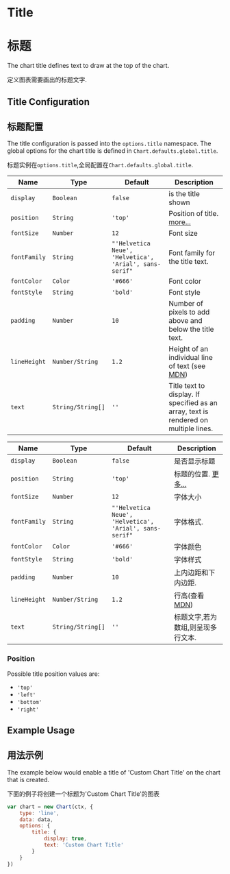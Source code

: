 # Title

# 标题

The chart title defines text to draw at the top of the chart.

定义图表需要画出的标题文字.

## Title Configuration

## 标题配置
The title configuration is passed into the `options.title` namespace. The global options for the chart title is defined in `Chart.defaults.global.title`.

标题实例在`options.title`,全局配置在`Chart.defaults.global.title`.

| Name | Type | Default | Description
| -----| ---- | --------| -----------
| `display` | `Boolean` | `false` | is the title shown
| `position` | `String` | `'top'` | Position of title. [more...](#position)
| `fontSize` | `Number` | `12` | Font size
| `fontFamily` | `String` |  `"'Helvetica Neue', 'Helvetica', 'Arial', sans-serif"` | Font family for the title text.
| `fontColor` | `Color` | `'#666'` | Font color
| `fontStyle` | `String` | `'bold'` | Font style
| `padding` | `Number` | `10` | Number of pixels to add above and below the title text.
| `lineHeight` | `Number/String` | `1.2` | Height of an individual line of text (see [MDN](https://developer.mozilla.org/en-US/docs/Web/CSS/line-height))
| `text` | `String/String[]` | `''` | Title text to display. If specified as an array, text is rendered on multiple lines.

| Name | Type | Default | Description
| -----| ---- | --------| -----------
| `display` | `Boolean` | `false` | 是否显示标题
| `position` | `String` | `'top'` | 标题的位置. [更多...](#position)
| `fontSize` | `Number` | `12` | 字体大小
| `fontFamily` | `String` |  `"'Helvetica Neue', 'Helvetica', 'Arial', sans-serif"` | 字体格式.
| `fontColor` | `Color` | `'#666'` | 字体颜色
| `fontStyle` | `String` | `'bold'` | 字体样式
| `padding` | `Number` | `10` | 上内边距和下内边距.
| `lineHeight` | `Number/String` | `1.2` | 行高(查看 [MDN](https://developer.mozilla.org/en-US/docs/Web/CSS/line-height))
| `text` | `String/String[]` | `''` | 标题文字,若为数组,则呈现多行文本.

### Position
Possible title position values are:
* `'top'`
* `'left'`
* `'bottom'`
* `'right'`

## Example Usage

## 用法示例

The example below would enable a title of 'Custom Chart Title' on the chart that is created.

下面的例子将创建一个标题为'Custom Chart Title'的图表

```javascript
var chart = new Chart(ctx, {
    type: 'line',
    data: data,
    options: {
        title: {
            display: true,
            text: 'Custom Chart Title'
        }
    }
})
```
